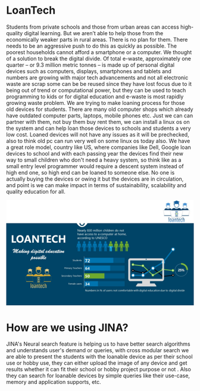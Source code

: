 # LoanTech

Students from private schools and those from urban areas can access high-quality digital learning. But we aren’t able to help those from the economically weaker parts in rural areas. There is no plan for them. There needs to be an aggressive push to do this as quickly as possible. The poorest households cannot afford a smartphone or a computer. We thought of a solution to break the digital divide. Of total e-waste, approximately one quarter – or 9.3 million metric tonnes – is made up of personal digital devices such as computers, displays, smartphones and tablets and numbers are growing with major tech advancements and not all electronic waste are scrap some can be be reused since they have lost focus due to it being out of trend or computational power, but they can be used to teach programming to kids or for digital education and e-waste is most rapidly growing waste problem. We are trying to make loaning process for those old devices for students. There are many old computer shops which already have outdated computer parts, laptops, mobile phones etc. Just we can can partner with them, not buy them buy rent them, we can install a linux os on the system and can help loan those devices to schools and students a very low cost. Loaned devices will not have any issues as it will be prechecked, also to think old pc can run very well on some linux os today also. We have a great role model, country like US, where companies like Dell, Google loan devices to school and with each passing year the devices find their new way to small children who don't need a heavy system, so think like as a small entry level programmer would require a descent system instead of high end one, so high end can be loaned to someone else. No one is actually buying the devices or owing it but the devices are in circulation, and point is we can make impact in terms of sustainability, scalability and quality education for all. 

![alt text](https://github.com/newturk/LoanTech/blob/master/loantech.jpg?raw=true)

# How are we using JINA?

JINA's Neural search feature is helping us to have better search algorithms and understands user's demand or queries, with cross modular search we are able to present the students with the loanable device as per their school use or hobby use, they can either upload the image of any device and get results whether it can fit their school or hobby project purpose or not . Also they can search for loanable devices by simple queries like their use-case, memory and application supports, etc.


